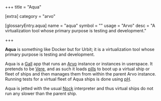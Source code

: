 +++
title = "Aqua"

[extra]
category = "arvo"

[glossaryEntry.aqua]
name = "aqua"
symbol = ""
usage = "Arvo"
desc = "A virtualization tool whose primary purpose is testing and development."

+++

**Aqua** is something like Docker but for Urbit; it is a virtualization tool whose primary purpose is testing and development.

Aqua is a [Gall](/glossary/gall) app that runs an [Arvo](/glossary/arvo) instance or instances in userspace. It pretends to be [Vere](/glossary/vere), and as such it loads [pills](/glossary/pill) to boot up a virtual ship or fleet of ships and then manages them from within the parent Arvo instance. Running tests for a virtual fleet of Aqua ships is done using [pH](/glossary/ph).

Aqua is jetted with the usual [Nock](/glossary/nock) interpreter and thus virtual ships do not run any slower than the parent ship.

